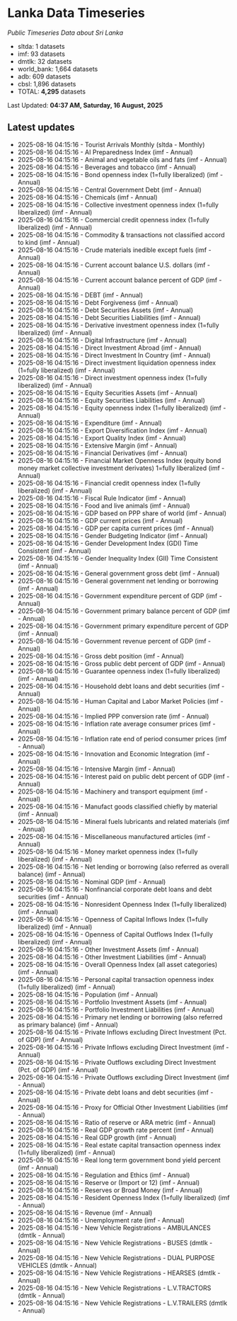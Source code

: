 # Lanka Data Timeseries
*Public Timeseries Data about Sri Lanka*

* sltda: 1 datasets
* imf: 93 datasets
* dmtlk: 32 datasets
* world_bank: 1,664 datasets
* adb: 609 datasets
* cbsl: 1,896 datasets
* TOTAL: **4,295** datasets

Last Updated: **04:37 AM, Saturday, 16 August, 2025**

## Latest updates

* 2025-08-16 04:15:16 - Tourist Arrivals Monthly (sltda - Monthly)
* 2025-08-16 04:15:16 - AI Preparedness Index (imf - Annual)
* 2025-08-16 04:15:16 - Animal and vegetable oils and fats (imf - Annual)
* 2025-08-16 04:15:16 - Beverages and tobacco (imf - Annual)
* 2025-08-16 04:15:16 - Bond openness index (1=fully liberalized) (imf - Annual)
* 2025-08-16 04:15:16 - Central Government Debt (imf - Annual)
* 2025-08-16 04:15:16 - Chemicals (imf - Annual)
* 2025-08-16 04:15:16 - Collective investment openness index (1=fully liberalized) (imf - Annual)
* 2025-08-16 04:15:16 - Commercial credit openness index (1=fully liberalized) (imf - Annual)
* 2025-08-16 04:15:16 - Commodity & transactions not classified accord to kind (imf - Annual)
* 2025-08-16 04:15:16 - Crude materials inedible except fuels (imf - Annual)
* 2025-08-16 04:15:16 - Current account balance U.S. dollars (imf - Annual)
* 2025-08-16 04:15:16 - Current account balance percent of GDP (imf - Annual)
* 2025-08-16 04:15:16 - DEBT (imf - Annual)
* 2025-08-16 04:15:16 - Debt Forgiveness (imf - Annual)
* 2025-08-16 04:15:16 - Debt Securities Assets (imf - Annual)
* 2025-08-16 04:15:16 - Debt Securities Liabilities (imf - Annual)
* 2025-08-16 04:15:16 - Derivative investment openness index (1=fully liberalized) (imf - Annual)
* 2025-08-16 04:15:16 - Digital Infrastructure (imf - Annual)
* 2025-08-16 04:15:16 - Direct Investment Abroad (imf - Annual)
* 2025-08-16 04:15:16 - Direct Investment In Country (imf - Annual)
* 2025-08-16 04:15:16 - Direct investment liquidation openness index (1=fully liberalized) (imf - Annual)
* 2025-08-16 04:15:16 - Direct investment openness index (1=fully liberalized) (imf - Annual)
* 2025-08-16 04:15:16 - Equity Securities Assets (imf - Annual)
* 2025-08-16 04:15:16 - Equity Securities Liabilities (imf - Annual)
* 2025-08-16 04:15:16 - Equity openness index (1=fully liberalized) (imf - Annual)
* 2025-08-16 04:15:16 - Expenditure (imf - Annual)
* 2025-08-16 04:15:16 - Export Diversification Index (imf - Annual)
* 2025-08-16 04:15:16 - Export Quality Index (imf - Annual)
* 2025-08-16 04:15:16 - Extensive Margin (imf - Annual)
* 2025-08-16 04:15:16 - Financial Derivatives (imf - Annual)
* 2025-08-16 04:15:16 - Financial Market Openness Index (equity bond money market collective investment derivates) 1=fully liberalized (imf - Annual)
* 2025-08-16 04:15:16 - Financial credit openness index (1=fully liberalized) (imf - Annual)
* 2025-08-16 04:15:16 - Fiscal Rule Indicator (imf - Annual)
* 2025-08-16 04:15:16 - Food and live animals (imf - Annual)
* 2025-08-16 04:15:16 - GDP based on PPP share of world (imf - Annual)
* 2025-08-16 04:15:16 - GDP current prices (imf - Annual)
* 2025-08-16 04:15:16 - GDP per capita current prices (imf - Annual)
* 2025-08-16 04:15:16 - Gender Budgeting Indicator (imf - Annual)
* 2025-08-16 04:15:16 - Gender Development Index (GDI) Time Consistent (imf - Annual)
* 2025-08-16 04:15:16 - Gender Inequality Index (GII) Time Consistent (imf - Annual)
* 2025-08-16 04:15:16 - General government gross debt (imf - Annual)
* 2025-08-16 04:15:16 - General government net lending or borrowing (imf - Annual)
* 2025-08-16 04:15:16 - Government expenditure percent of GDP (imf - Annual)
* 2025-08-16 04:15:16 - Government primary balance percent of GDP (imf - Annual)
* 2025-08-16 04:15:16 - Government primary expenditure percent of GDP (imf - Annual)
* 2025-08-16 04:15:16 - Government revenue percent of GDP (imf - Annual)
* 2025-08-16 04:15:16 - Gross debt position (imf - Annual)
* 2025-08-16 04:15:16 - Gross public debt percent of GDP (imf - Annual)
* 2025-08-16 04:15:16 - Guarantee openness index (1=fully liberalized) (imf - Annual)
* 2025-08-16 04:15:16 - Household debt loans and debt securities (imf - Annual)
* 2025-08-16 04:15:16 - Human Capital and Labor Market Policies (imf - Annual)
* 2025-08-16 04:15:16 - Implied PPP conversion rate (imf - Annual)
* 2025-08-16 04:15:16 - Inflation rate average consumer prices (imf - Annual)
* 2025-08-16 04:15:16 - Inflation rate end of period consumer prices (imf - Annual)
* 2025-08-16 04:15:16 - Innovation and Economic Integration (imf - Annual)
* 2025-08-16 04:15:16 - Intensive Margin (imf - Annual)
* 2025-08-16 04:15:16 - Interest paid on public debt percent of GDP (imf - Annual)
* 2025-08-16 04:15:16 - Machinery and transport equipment (imf - Annual)
* 2025-08-16 04:15:16 - Manufact goods classified chiefly by material (imf - Annual)
* 2025-08-16 04:15:16 - Mineral fuels lubricants and related materials (imf - Annual)
* 2025-08-16 04:15:16 - Miscellaneous manufactured articles (imf - Annual)
* 2025-08-16 04:15:16 - Money market openness index (1=fully liberalized) (imf - Annual)
* 2025-08-16 04:15:16 - Net lending or borrowing (also referred as overall balance) (imf - Annual)
* 2025-08-16 04:15:16 - Nominal GDP (imf - Annual)
* 2025-08-16 04:15:16 - Nonfinancial corporate debt loans and debt securities (imf - Annual)
* 2025-08-16 04:15:16 - Nonresident Openness Index (1=fully liberalized) (imf - Annual)
* 2025-08-16 04:15:16 - Openness of Capital Inflows Index (1=fully liberalized) (imf - Annual)
* 2025-08-16 04:15:16 - Openness of Capital Outflows Index (1=fully liberalized) (imf - Annual)
* 2025-08-16 04:15:16 - Other Investment Assets (imf - Annual)
* 2025-08-16 04:15:16 - Other Investment Liabilities (imf - Annual)
* 2025-08-16 04:15:16 - Overall Openness Index (all asset categories) (imf - Annual)
* 2025-08-16 04:15:16 - Personal capital transaction openness index (1=fully liberalized) (imf - Annual)
* 2025-08-16 04:15:16 - Population (imf - Annual)
* 2025-08-16 04:15:16 - Portfolio Investment Assets (imf - Annual)
* 2025-08-16 04:15:16 - Portfolio Investment Liabilities (imf - Annual)
* 2025-08-16 04:15:16 - Primary net lending or borrowing (also referred as primary balance) (imf - Annual)
* 2025-08-16 04:15:16 - Private Inflows excluding Direct Investment (Pct. of GDP) (imf - Annual)
* 2025-08-16 04:15:16 - Private Inflows excluding Direct Investment (imf - Annual)
* 2025-08-16 04:15:16 - Private Outflows excluding Direct Investment (Pct. of GDP) (imf - Annual)
* 2025-08-16 04:15:16 - Private Outflows excluding Direct Investment (imf - Annual)
* 2025-08-16 04:15:16 - Private debt loans and debt securities (imf - Annual)
* 2025-08-16 04:15:16 - Proxy for Official Other Investment Liabilities (imf - Annual)
* 2025-08-16 04:15:16 - Ratio of reserve or ARA metric (imf - Annual)
* 2025-08-16 04:15:16 - Real GDP growth rate percent (imf - Annual)
* 2025-08-16 04:15:16 - Real GDP growth (imf - Annual)
* 2025-08-16 04:15:16 - Real estate capital transaction openness index (1=fully liberalized) (imf - Annual)
* 2025-08-16 04:15:16 - Real long term government bond yield percent (imf - Annual)
* 2025-08-16 04:15:16 - Regulation and Ethics (imf - Annual)
* 2025-08-16 04:15:16 - Reserve or (Import or 12) (imf - Annual)
* 2025-08-16 04:15:16 - Reserves or Broad Money (imf - Annual)
* 2025-08-16 04:15:16 - Resident Openness Index (1=fully liberalized) (imf - Annual)
* 2025-08-16 04:15:16 - Revenue (imf - Annual)
* 2025-08-16 04:15:16 - Unemployment rate (imf - Annual)
* 2025-08-16 04:15:16 - New Vehicle Registrations - AMBULANCES (dmtlk - Annual)
* 2025-08-16 04:15:16 - New Vehicle Registrations - BUSES (dmtlk - Annual)
* 2025-08-16 04:15:16 - New Vehicle Registrations - DUAL PURPOSE VEHICLES (dmtlk - Annual)
* 2025-08-16 04:15:16 - New Vehicle Registrations - HEARSES (dmtlk - Annual)
* 2025-08-16 04:15:16 - New Vehicle Registrations - L.V.TRACTORS (dmtlk - Annual)
* 2025-08-16 04:15:16 - New Vehicle Registrations - L.V.TRAILERS (dmtlk - Annual)